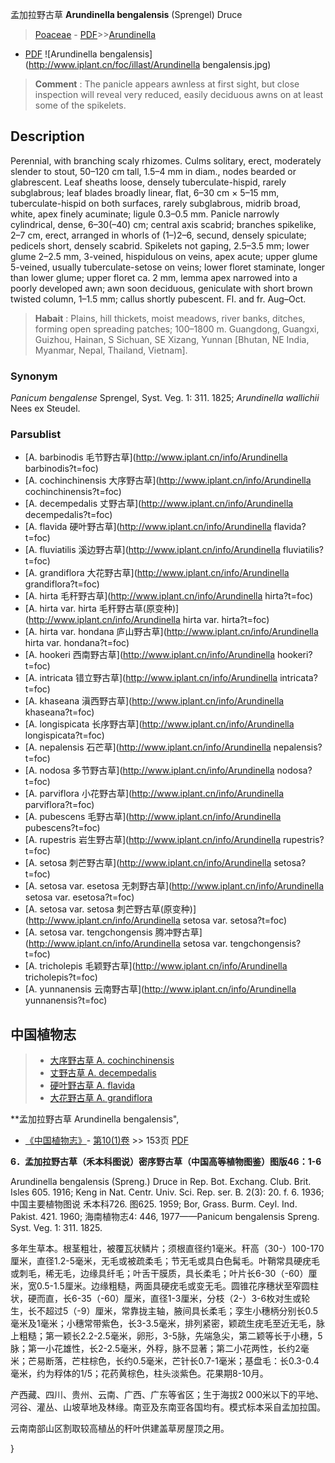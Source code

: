 孟加拉野古草 **Arundinella bengalensis** (Sprengel) Druce

> [Poaceae](http://www.iplant.cn/info/Poaceae?t=foc) - [PDF](http://www.iplant.cn/foc/pdf/Poaceae.pdf)>>[Arundinella](http://www.iplant.cn/info/Arundinella?t=foc)
 - [PDF](http://www.iplant.cn/foc/pdf/Arundinella.pdf)
![Arundinella bengalensis](http://www.iplant.cn/foc/illast/Arundinella bengalensis.jpg)

> **Comment** : 
> The panicle appears awnless at first sight, but close inspection will reveal very reduced, easily deciduous awns on at least some of the spikelets.

## Description

Perennial, with branching scaly rhizomes. Culms solitary, erect, moderately slender to stout, 50–120 cm tall, 1.5–4 mm in diam., nodes bearded or glabrescent. Leaf sheaths loose, densely tuberculate-hispid, rarely subglabrous; leaf blades broadly linear, flat, 6–30 cm × 5–15 mm, tuberculate-hispid on both surfaces, rarely subglabrous, midrib broad, white, apex finely acuminate; ligule 0.3–0.5 mm. Panicle narrowly cylindrical, dense, 6–30(–40) cm; central axis scabrid; branches spikelike, 2–7 cm, erect, arranged in whorls of (1–)2–6, secund, densely spiculate; pedicels short, densely scabrid. Spikelets not gaping, 2.5–3.5 mm; lower glume 2–2.5 mm, 3-veined, hispidulous on veins, apex acute; upper glume 5-veined, usually tuberculate-setose on veins; lower floret staminate, longer than lower glume; upper floret ca. 2 mm, lemma apex narrowed into a poorly developed awn; awn soon deciduous, geniculate with short brown twisted column, 1–1.5 mm; callus shortly pubescent. Fl. and fr. Aug–Oct.

> **Habait** : 
> Plains, hill thickets, moist meadows, river banks, ditches, forming open spreading patches; 100–1800 m. Guangdong, Guangxi, Guizhou, Hainan, S Sichuan, SE Xizang, Yunnan [Bhutan, NE India, Myanmar, Nepal, Thailand, Vietnam].

### Synonym
*Panicum bengalense* Sprengel, Syst. Veg. 1: 311. 1825; *Arundinella wallichii* Nees ex Steudel.

### Parsublist

* [A.  barbinodis  毛节野古草](http://www.iplant.cn/info/Arundinella barbinodis?t=foc)
* [A.  cochinchinensis  大序野古草](http://www.iplant.cn/info/Arundinella cochinchinensis?t=foc)
* [A.  decempedalis  丈野古草](http://www.iplant.cn/info/Arundinella decempedalis?t=foc)
* [A.  flavida  硬叶野古草](http://www.iplant.cn/info/Arundinella flavida?t=foc)
* [A.  fluviatilis  溪边野古草](http://www.iplant.cn/info/Arundinella fluviatilis?t=foc)
* [A.  grandiflora  大花野古草](http://www.iplant.cn/info/Arundinella grandiflora?t=foc)
* [A.  hirta  毛秆野古草](http://www.iplant.cn/info/Arundinella hirta?t=foc)
* [A.  hirta var. hirta  毛秆野古草(原变种)](http://www.iplant.cn/info/Arundinella hirta var. hirta?t=foc)
* [A.  hirta var. hondana  庐山野古草](http://www.iplant.cn/info/Arundinella hirta var. hondana?t=foc)
* [A.  hookeri  西南野古草](http://www.iplant.cn/info/Arundinella hookeri?t=foc)
* [A.  intricata  错立野古草](http://www.iplant.cn/info/Arundinella intricata?t=foc)
* [A.  khaseana  滇西野古草](http://www.iplant.cn/info/Arundinella khaseana?t=foc)
* [A.  longispicata  长序野古草](http://www.iplant.cn/info/Arundinella longispicata?t=foc)
* [A.  nepalensis  石芒草](http://www.iplant.cn/info/Arundinella nepalensis?t=foc)
* [A.  nodosa  多节野古草](http://www.iplant.cn/info/Arundinella nodosa?t=foc)
* [A.  parviflora  小花野古草](http://www.iplant.cn/info/Arundinella parviflora?t=foc)
* [A.  pubescens  毛野古草](http://www.iplant.cn/info/Arundinella pubescens?t=foc)
* [A.  rupestris  岩生野古草](http://www.iplant.cn/info/Arundinella rupestris?t=foc)
* [A.  setosa  刺芒野古草](http://www.iplant.cn/info/Arundinella setosa?t=foc)
* [A.  setosa var. esetosa  无刺野古草](http://www.iplant.cn/info/Arundinella setosa var. esetosa?t=foc)
* [A.  setosa var. setosa  刺芒野古草(原变种)](http://www.iplant.cn/info/Arundinella setosa var. setosa?t=foc)
* [A.  setosa var. tengchongensis  腾冲野古草](http://www.iplant.cn/info/Arundinella setosa var. tengchongensis?t=foc)
* [A.  tricholepis  毛颖野古草](http://www.iplant.cn/info/Arundinella tricholepis?t=foc)
* [A.  yunnanensis  云南野古草](http://www.iplant.cn/info/Arundinella yunnanensis?t=foc)

## 中国植物志

> * [大序野古草  A.  cochinchinensis](Arundinella-cochinchinensis-大序野古草.md)
> * [丈野古草  A.  decempedalis](Arundinella-decempedalis-丈野古草.md)
> * [硬叶野古草  A.  flavida](Arundinella-flavida-硬叶野古草.md)
> * [大花野古草  A.  grandiflora](Arundinella-grandiflora-大花野古草.md)

**孟加拉野古草 Arundinella bengalensis",

* [《中国植物志》](http://www.iplant.cn/frps)- [第10(1)卷](http://www.iplant.cn/frps/vol/10(1)) >> 153页 [PDF](http://www.iplant.cn/frps/pdf/10(1)/153.pdf)

**6．孟加拉野古草（禾本科图说）密序野古草（中国高等植物图鉴）图版46：1-6**

Arundinella bengalensis (Spreng.) Druce in Rep. Bot. Exchang. Club. Brit. Isles 605. 1916; Keng in Nat. Centr. Univ. Sci. Rep. ser. B. 2(3): 20. f. 6. 1936; 中国主要植物图说 禾本科726. 图625. 1959; Bor, Grass. Burm. Ceyl. Ind. Pakist. 421. 1960; 海南植物志4: 446, 1977——Panicum bengalensis Spreng. Syst. Veg. 1: 311. 1825.

多年生草本。根茎粗壮，被覆瓦状鳞片；须根直径约1毫米。秆高（30-）100-170厘米，直径1.2-5毫米，无毛或被疏柔毛；节无毛或具白色髯毛。叶鞘常具硬疣毛或刺毛，稀无毛，边缘具纤毛；叶舌干膜质，具长柔毛；叶片长6-30（-60）厘米，宽0.5-1.5厘米。边缘粗糙，两面具硬疣毛或变无毛。圆锥花序穗状至窄圆柱状，硬而直，长6-35（-60）厘米，直径1-3厘米，分枝（2-）3-6枚对生或轮生，长不超过5（-9）厘米，常靠拢主轴，腋间具长柔毛；孪生小穗柄分别长0.5毫米及1毫米；小穗常带紫色，长3-3.5毫米，排列紧密，颖疏生疣毛至近无毛，脉上粗糙；第一颖长2.2-2.5毫米，卵形，3-5脉，先端急尖，第二颖等长于小穗，5脉；第一小花雄性，长2-2.5毫米，外稃，脉不显著；第二小花两性，长约2毫米；芒易断落，芒柱棕色，长约0.5毫米，芒针长0.7-1毫米；基盘毛：长0.3-0.4毫米，约为稃体的1/5；花药黄棕色，柱头淡紫色。花果期8-10月。

产西藏、四川、贵州、云南、广西、广东等省区；生于海拔2 000米以下的平地、河谷、灌丛、山坡草地及林缘。南亚及东南亚各国均有。模式标本采自孟加拉国。

云南南部山区割取较高植丛的秆叶供建盖草房屋顶之用。

}